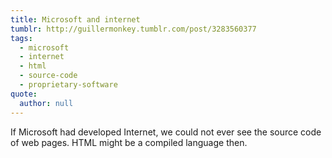 ```yaml
---
title: Microsoft and internet
tumblr: http://guillermonkey.tumblr.com/post/3283560377
tags:
  - microsoft
  - internet
  - html
  - source-code
  - proprietary-software
quote:
  author: null
---
```


If Microsoft had developed Internet, we could not ever see the source code of web pages. HTML might be a compiled language then.
